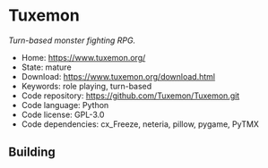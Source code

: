 # Tuxemon

_Turn-based monster fighting RPG._

- Home: https://www.tuxemon.org/
- State: mature
- Download: https://www.tuxemon.org/download.html
- Keywords: role playing, turn-based
- Code repository: https://github.com/Tuxemon/Tuxemon.git
- Code language: Python
- Code license: GPL-3.0
- Code dependencies: cx_Freeze, neteria, pillow, pygame, PyTMX

## Building


